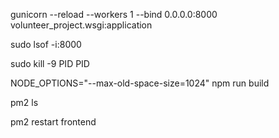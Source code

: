 gunicorn --reload --workers 1 --bind 0.0.0.0:8000 volunteer_project.wsgi:application

sudo lsof -i:8000

sudo kill -9 PID PID

NODE_OPTIONS="--max-old-space-size=1024" npm run build

pm2 ls

pm2 restart frontend